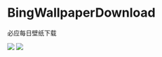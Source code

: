 # BingWallpaperDownload
必应每日壁纸下载

![](https://dd-static.jd.com/ddimg/jfs/t1/213606/13/5101/71185/6198a06aE0092f176/c2f66cc43dd301c2.png)
![](https://dd-static.jd.com/ddimg/jfs/t1/200639/19/16663/186112/6198a06aE9e397092/d5cfbaefa6d5cb61.png)
